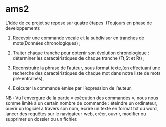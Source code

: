 # ams2
L’idée de ce projet se repose sur quatre étapes 
(Toujours en phase de developpement):

1. Recevoir une commande vocale et la subdiviser en tranches de mots(Données chronologiques) ;

2. Traiter chaque tranche pour obtenir son évolution chronologique : déterminer les caractéristiques de chaque tranche (Tt,St et Rt) ;

3. Reconstruire la phrase de l’auteur, sous format texte,(en effectuant une recherche des caractéristiques de chaque mot dans notre liste de mots pré-entraînés),
 
4. Exécuter la commande émise par l’expression de l’auteur. 

NB : Vu l’envergure de la partie « exécution des commandes », nous nous somme limité à un certain nombre de commande : éteindre un ordinateur, ouvrir un logiciel à travers son nom, écrire un texte en format txt ou word, lancer des requêtes sur le navigateur web, créer, ouvrir, modifier ou supprimer un dossier ou un fichier. 
